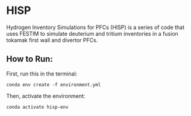 # HISP
Hydrogen Inventory Simulations for PFCs (HISP) is a series of code that uses FESTIM to simulate deuterium and tritium inventories in a fusion tokamak first wall and divertor PFCs. 

## How to Run:

First, run this in the terminal:
```
conda env create -f environment.yml
```

Then, activate the environment:
```
conda activate hisp-env
```


